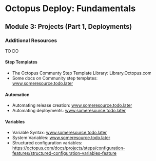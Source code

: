 # Octopus Deploy: Fundamentals
## Module 3: Projects (Part 1, Deployments)
### Additional Resources

TO DO

#### Step Templates

- The Octopus Communty Step Template Library: Library.Octopus.com
- Some docs on Community step templates: www.someresource.todo.later

#### Automation

- Automating release creation: www.someresource.todo.later
- Automating deployments: www.someresource.todo.later

#### Variables

- Variable Syntax: www.someresource.todo.later
- System Variables: www.someresource.todo.later
- Structured configuration variables: https://octopus.com/docs/projects/steps/configuration-features/structured-configuration-variables-feature